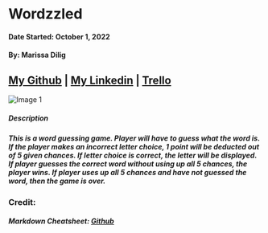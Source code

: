 # Wordzzled

#### Date Started: October 1, 2022

#### By: Marissa Dilig

## [My Github](https://github.com/maripd) | [My Linkedin](https://www.linkedin.com/in/marissa-dilig-6ba71923a/) | [Trello](https://trello.com/b/78Bt7G4o/wordzzled)

![Image 1](https://i.imgur.com/rjIrTEo.png)

##### **Description**

##### This is a word guessing game. Player will have to guess what the word is. If the player makes an incorrect letter choice, 1 point will be deducted out of 5 given chances. If letter choice is correct, the letter will be displayed. If player guesses the correct word without using up all 5 chances, the player wins. If player uses up all 5 chances and have not guessed the word, then the game is over.

### Credit:

##### Markdown Cheatsheet: [Github](github.com)
